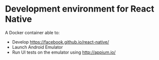 # Development environment for React Native #

A Docker container able to:
- Develop https://facebook.github.io/react-native/
- Launch Android Emulator
- Run UI tests on the emulator using http://appium.io/
